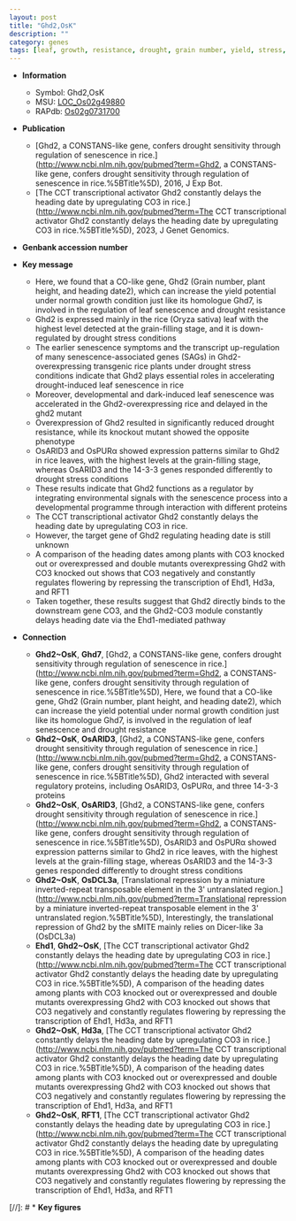 ```yaml
---
layout: post
title: "Ghd2,OsK"
description: ""
category: genes
tags: [leaf, growth, resistance, drought, grain number, yield, stress, heading date, plant height, senescence, drought resistance, leaf senescence, drought stress, drought stress , grain-filling, flowering, transcriptional activator]
---
```


* **Information**  
    + Symbol: Ghd2,OsK  
    + MSU: [LOC_Os02g49880](http://rice.uga.edu/cgi-bin/ORF_infopage.cgi?orf=LOC_Os02g49880)  
    + RAPdb: [Os02g0731700](https://rapdb.dna.affrc.go.jp/locus/?name=Os02g0731700)  

* **Publication**  
    + [Ghd2, a CONSTANS-like gene, confers drought sensitivity through regulation of senescence in rice.](http://www.ncbi.nlm.nih.gov/pubmed?term=Ghd2, a CONSTANS-like gene, confers drought sensitivity through regulation of senescence in rice.%5BTitle%5D), 2016, J Exp Bot.
    + [The CCT transcriptional activator Ghd2 constantly delays the heading date by upregulating CO3 in rice.](http://www.ncbi.nlm.nih.gov/pubmed?term=The CCT transcriptional activator Ghd2 constantly delays the heading date by upregulating CO3 in rice.%5BTitle%5D), 2023, J Genet Genomics.

* **Genbank accession number**  

* **Key message**  
    + Here, we found that a CO-like gene, Ghd2 (Grain number, plant height, and heading date2), which can increase the yield potential under normal growth condition just like its homologue Ghd7, is involved in the regulation of leaf senescence and drought resistance
    + Ghd2 is expressed mainly in the rice (Oryza sativa) leaf with the highest level detected at the grain-filling stage, and it is down-regulated by drought stress conditions
    + The earlier senescence symptoms and the transcript up-regulation of many senescence-associated genes (SAGs) in Ghd2-overexpressing transgenic rice plants under drought stress conditions indicate that Ghd2 plays essential roles in accelerating drought-induced leaf senescence in rice
    + Moreover, developmental and dark-induced leaf senescence was accelerated in the Ghd2-overexpressing rice and delayed in the ghd2 mutant
    + Overexpression of Ghd2 resulted in significantly reduced drought resistance, while its knockout mutant showed the opposite phenotype
    + OsARID3 and OsPURα showed expression patterns similar to Ghd2 in rice leaves, with the highest levels at the grain-filling stage, whereas OsARID3 and the 14-3-3 genes responded differently to drought stress conditions
    + These results indicate that Ghd2 functions as a regulator by integrating environmental signals with the senescence process into a developmental programme through interaction with different proteins
    + The CCT transcriptional activator Ghd2 constantly delays the heading date by upregulating CO3 in rice.
    + However, the target gene of Ghd2 regulating heading date is still unknown
    + A comparison of the heading dates among plants with CO3 knocked out or overexpressed and double mutants overexpressing Ghd2 with CO3 knocked out shows that CO3 negatively and constantly regulates flowering by repressing the transcription of Ehd1, Hd3a, and RFT1
    + Taken together, these results suggest that Ghd2 directly binds to the downstream gene CO3, and the Ghd2-CO3 module constantly delays heading date via the Ehd1-mediated pathway

* **Connection**  
    + __Ghd2~OsK__, __Ghd7__, [Ghd2, a CONSTANS-like gene, confers drought sensitivity through regulation of senescence in rice.](http://www.ncbi.nlm.nih.gov/pubmed?term=Ghd2, a CONSTANS-like gene, confers drought sensitivity through regulation of senescence in rice.%5BTitle%5D), Here, we found that a CO-like gene, Ghd2 (Grain number, plant height, and heading date2), which can increase the yield potential under normal growth condition just like its homologue Ghd7, is involved in the regulation of leaf senescence and drought resistance
    + __Ghd2~OsK__, __OsARID3__, [Ghd2, a CONSTANS-like gene, confers drought sensitivity through regulation of senescence in rice.](http://www.ncbi.nlm.nih.gov/pubmed?term=Ghd2, a CONSTANS-like gene, confers drought sensitivity through regulation of senescence in rice.%5BTitle%5D), Ghd2 interacted with several regulatory proteins, including OsARID3, OsPURα, and three 14-3-3 proteins
    + __Ghd2~OsK__, __OsARID3__, [Ghd2, a CONSTANS-like gene, confers drought sensitivity through regulation of senescence in rice.](http://www.ncbi.nlm.nih.gov/pubmed?term=Ghd2, a CONSTANS-like gene, confers drought sensitivity through regulation of senescence in rice.%5BTitle%5D), OsARID3 and OsPURα showed expression patterns similar to Ghd2 in rice leaves, with the highest levels at the grain-filling stage, whereas OsARID3 and the 14-3-3 genes responded differently to drought stress conditions
    + __Ghd2~OsK__, __OsDCL3a__, [Translational repression by a miniature inverted-repeat transposable element in the 3' untranslated region.](http://www.ncbi.nlm.nih.gov/pubmed?term=Translational repression by a miniature inverted-repeat transposable element in the 3' untranslated region.%5BTitle%5D),  Interestingly, the translational repression of Ghd2 by the sMITE mainly relies on Dicer-like 3a (OsDCL3a)
    + __Ehd1__, __Ghd2~OsK__, [The CCT transcriptional activator Ghd2 constantly delays the heading date by upregulating CO3 in rice.](http://www.ncbi.nlm.nih.gov/pubmed?term=The CCT transcriptional activator Ghd2 constantly delays the heading date by upregulating CO3 in rice.%5BTitle%5D),  A comparison of the heading dates among plants with CO3 knocked out or overexpressed and double mutants overexpressing Ghd2 with CO3 knocked out shows that CO3 negatively and constantly regulates flowering by repressing the transcription of Ehd1, Hd3a, and RFT1
    + __Ghd2~OsK__, __Hd3a__, [The CCT transcriptional activator Ghd2 constantly delays the heading date by upregulating CO3 in rice.](http://www.ncbi.nlm.nih.gov/pubmed?term=The CCT transcriptional activator Ghd2 constantly delays the heading date by upregulating CO3 in rice.%5BTitle%5D),  A comparison of the heading dates among plants with CO3 knocked out or overexpressed and double mutants overexpressing Ghd2 with CO3 knocked out shows that CO3 negatively and constantly regulates flowering by repressing the transcription of Ehd1, Hd3a, and RFT1
    + __Ghd2~OsK__, __RFT1__, [The CCT transcriptional activator Ghd2 constantly delays the heading date by upregulating CO3 in rice.](http://www.ncbi.nlm.nih.gov/pubmed?term=The CCT transcriptional activator Ghd2 constantly delays the heading date by upregulating CO3 in rice.%5BTitle%5D),  A comparison of the heading dates among plants with CO3 knocked out or overexpressed and double mutants overexpressing Ghd2 with CO3 knocked out shows that CO3 negatively and constantly regulates flowering by repressing the transcription of Ehd1, Hd3a, and RFT1

[//]: # * **Key figures**  


